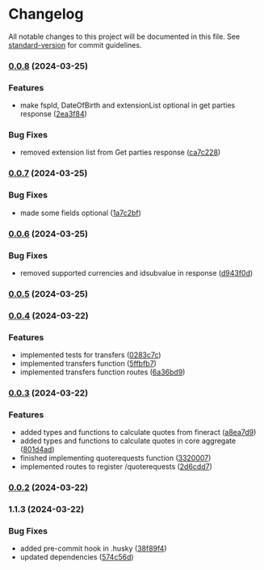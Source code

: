 # Changelog

All notable changes to this project will be documented in this file. See [standard-version](https://github.com/conventional-changelog/standard-version) for commit guidelines.

### [0.0.8](https://github.com/mojaloop/mifos-core-connector/compare/v0.0.7...v0.0.8) (2024-03-25)


### Features

* make fspId, DateOfBirth and extensionList optional in get parties response ([2ea3f84](https://github.com/mojaloop/mifos-core-connector/commit/2ea3f841ea0691092ada39e6443cfea474732283))


### Bug Fixes

* removed extension list from Get parties response ([ca7c228](https://github.com/mojaloop/mifos-core-connector/commit/ca7c228dba7419a6fd009dc32c9c69185236647b))

### [0.0.7](https://github.com/mojaloop/mifos-core-connector/compare/v0.0.6...v0.0.7) (2024-03-25)


### Bug Fixes

* made some fields optional ([1a7c2bf](https://github.com/mojaloop/mifos-core-connector/commit/1a7c2bf26582c45e5a54cb78cdd524f4b5af5cb0))

### [0.0.6](https://github.com/mojaloop/mifos-core-connector/compare/v0.0.5...v0.0.6) (2024-03-25)


### Bug Fixes

* removed supported currencies and idsubvalue in response ([d943f0d](https://github.com/mojaloop/mifos-core-connector/commit/d943f0d6976e73f55a02c68d1165c1389531ed0d))

### [0.0.5](https://github.com/mojaloop/mifos-core-connector/compare/v0.0.4...v0.0.5) (2024-03-25)

### [0.0.4](https://github.com/mojaloop/mifos-core-connector/compare/v0.0.3...v0.0.4) (2024-03-22)


### Features

* implemented tests for transfers ([0283c7c](https://github.com/mojaloop/mifos-core-connector/commit/0283c7c09e0bcc908a396d5c4f16826f782932bd))
* implemented transfers function ([5ffbfb7](https://github.com/mojaloop/mifos-core-connector/commit/5ffbfb72eba28e1e1856fcd1653c063324838d5a))
* implemented transfers function routes ([6a36bd9](https://github.com/mojaloop/mifos-core-connector/commit/6a36bd942e2d8553d04a406b80e899c456aab476))

### [0.0.3](https://github.com/mojaloop/mifos-core-connector/compare/v0.0.2...v0.0.3) (2024-03-22)


### Features

* added types and functions to calculate quotes from fineract ([a8ea7d9](https://github.com/mojaloop/mifos-core-connector/commit/a8ea7d93ae2df2ac2c66d7193f995a84a569e70a))
* added types and functions to calculate quotes in core aggregate ([801d4ad](https://github.com/mojaloop/mifos-core-connector/commit/801d4ad62a3792b89bd78ebac886a18a68718965))
* finished implementing quoterequests function ([3320007](https://github.com/mojaloop/mifos-core-connector/commit/33200076bb4c664f322ea205606f6fbd1aa3c8cd))
* implemented routes to register /quoterequests ([2d6cdd7](https://github.com/mojaloop/mifos-core-connector/commit/2d6cdd7b62cb2a2bb699bb0488b3129e31943e08))

### [0.0.2](https://github.com/mojaloop/mifos-core-connector/compare/v1.1.3...v0.0.2) (2024-03-22)

### 1.1.3 (2024-03-22)


### Bug Fixes

* added pre-commit hook in .husky ([38f89f4](https://github.com/mojaloop/mifos-core-connector/commit/38f89f41a3c5390e55f4c180130adc1cf3999e0d))
* updated dependencies ([574c56d](https://github.com/mojaloop/mifos-core-connector/commit/574c56db683d8d82577e64d1543f2ea7b36cc321))
